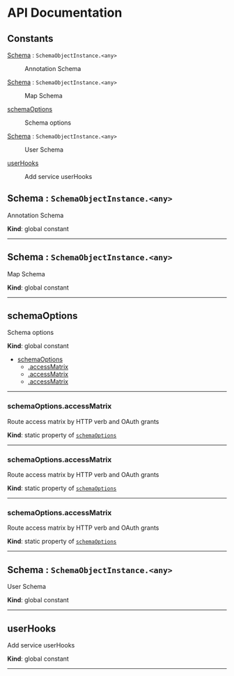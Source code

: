 # API Documentation
## Constants

<dl>
<dt><a href="#Schema">Schema</a> : <code>SchemaObjectInstance.&lt;any&gt;</code></dt>
<dd><p>Annotation Schema</p></dd>
<dt><a href="#Schema">Schema</a> : <code>SchemaObjectInstance.&lt;any&gt;</code></dt>
<dd><p>Map Schema</p></dd>
<dt><a href="#schemaOptions">schemaOptions</a></dt>
<dd><p>Schema options</p></dd>
<dt><a href="#Schema">Schema</a> : <code>SchemaObjectInstance.&lt;any&gt;</code></dt>
<dd><p>User Schema</p></dd>
<dt><a href="#userHooks">userHooks</a></dt>
<dd><p>Add service userHooks</p></dd>
</dl>

<a name="Schema"></a>

## Schema : <code>SchemaObjectInstance.&lt;any&gt;</code>
<p>Annotation Schema</p>

**Kind**: global constant  

* * *

<a name="Schema"></a>

## Schema : <code>SchemaObjectInstance.&lt;any&gt;</code>
<p>Map Schema</p>

**Kind**: global constant  

* * *

<a name="schemaOptions"></a>

## schemaOptions
<p>Schema options</p>

**Kind**: global constant  

* [schemaOptions](#schemaOptions)
    * [.accessMatrix](#schemaOptions.accessMatrix)
    * [.accessMatrix](#schemaOptions.accessMatrix)
    * [.accessMatrix](#schemaOptions.accessMatrix)


* * *

<a name="schemaOptions.accessMatrix"></a>

### schemaOptions.accessMatrix
<p>Route access matrix by HTTP verb and OAuth grants</p>

**Kind**: static property of [<code>schemaOptions</code>](#schemaOptions)  

* * *

<a name="schemaOptions.accessMatrix"></a>

### schemaOptions.accessMatrix
<p>Route access matrix by HTTP verb and OAuth grants</p>

**Kind**: static property of [<code>schemaOptions</code>](#schemaOptions)  

* * *

<a name="schemaOptions.accessMatrix"></a>

### schemaOptions.accessMatrix
<p>Route access matrix by HTTP verb and OAuth grants</p>

**Kind**: static property of [<code>schemaOptions</code>](#schemaOptions)  

* * *

<a name="Schema"></a>

## Schema : <code>SchemaObjectInstance.&lt;any&gt;</code>
<p>User Schema</p>

**Kind**: global constant  

* * *

<a name="userHooks"></a>

## userHooks
<p>Add service userHooks</p>

**Kind**: global constant  

* * *

